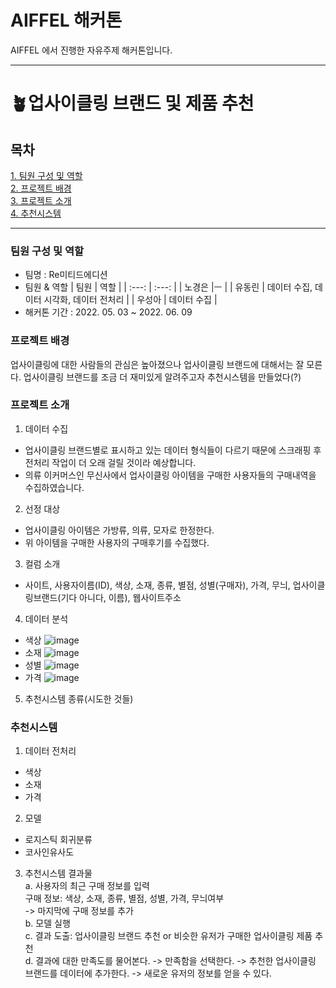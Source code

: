 # AIFFEL 해커톤
AIFFEL 에서 진행한 자유주제 해커톤입니다.
***
# 🪴업사이클링 브랜드 및 제품 추천
## 목차
[1. 팀원 구성 및 역할](#팀원-구성-및-역할)<br>
[2. 프로젝트 배경](#프로젝트-배경)<br>
[3. 프로젝트 소개](#프로젝트-소개)<br>
[4. 추천시스템](#추천시스템)<br>

***
### 팀원 구성 및 역할
* 팀명 : Re미티드에디션
* 팀원 & 역할
  | 팀원 | 역할 |
  | :---: | :---: |
  | 노경은 |ㅡ  |
  | 유동린 | 데이터 수집, 데이터 시각화, 데이터 전처리 |
  | 우성아 | 데이터 수집 |
* 해커톤 기간 : 2022. 05. 03 ~ 2022. 06. 09

### 프로젝트 배경
업사이클링에 대한 사람들의 관심은 높아졌으나 업사이클링 브랜드에 대해서는 잘 모른다. 업사이클링 브랜드를 조금 더 재미있게 알려주고자 추천시스템을 만들었다(?)
### 프로젝트 소개
1. 데이터 수집
- 업사이클링 브랜드별로 표시하고 있는 데이터 형식들이 다르기 때문에 스크래핑 후 전처리 작업이 더 오래 걸릴 것이라 예상합니다.
- 의류 이커머스인 무신사에서 업사이클링 아이템을 구매한 사용자들의 구매내역을 수집하였습니다.
2. 선정 대상
- 업사이클링 아이템은 가방류, 의류, 모자로 한정한다.
- 위 아이템을 구매한 사용자의 구매후기를 수집했다.
3. 컬럼 소개
- 사이트, 사용자이름(ID), 색상, 소재, 종류, 별점, 성별(구매자), 가격, 무늬, 업사이클링브랜드(기다 아니다, 이름), 웹사이트주소
4. 데이터 분석
- 색상
![image](https://user-images.githubusercontent.com/97087253/171132821-133896c3-ab84-42e5-8697-96c619a9b3a0.png)
- 소재
![image](https://user-images.githubusercontent.com/97087253/171132888-f1eb53ed-d597-4014-b514-352c63d9255a.png)
- 성별
![image](https://user-images.githubusercontent.com/97087253/171132950-700ddb6c-644d-4aec-8f6b-566d181eec05.png)
- 가격
![image](https://user-images.githubusercontent.com/97087253/171133069-be2f6361-941b-4ee0-b0d4-89129903583a.png)

5. 추천시스템 종류(시도한 것들)
### 추천시스템
1. 데이터 전처리
- 색상
- 소재
- 가격
2. 모델
- 로지스틱 회귀분류
- 코사인유사도
3. 추천시스템 결과물  
a. 사용자의 최근 구매 정보를 입력  
    구매 정보: 색상, 소재, 종류, 별점, 성별, 가격, 무늬여부  
     -> 마지막에 구매 정보를 추가  
b. 모델 실행  
c. 결과 도출: 업사이클링 브랜드 추천 or 비슷한 유저가 구매한 업사이클링 제품 추천  
d. 결과에 대한 만족도를 물어본다. -> 만족함을 선택한다. -> 추천한 업사이클링 브랜드를 데이터에 추가한다. -> 새로운 유저의 정보를 얻을 수 있다.
